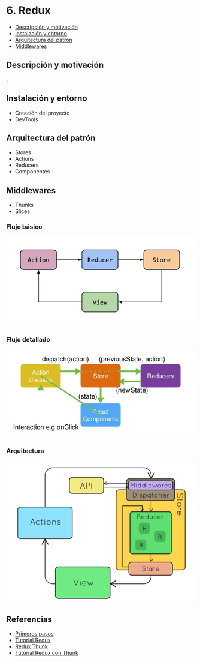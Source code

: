 # 6. Redux

- [Descripción y motivación](#descripcion-y-motivacion)
- [Instalación y entorno](#instalacion-y-entorno)
- [Arquitectura del patrón](#arquitectura-del-patron)
- [Middlewares](#middlewares)

## Descripción y motivación

.

## Instalación y entorno

- Creación del proyecto
- DevTools

## Arquitectura del patrón

- Stores
- Actions
- Reducers
- Componentes

## Middlewares

- Thunks
- Slices

### Flujo básico

![Overview](redux1-overview.png "Overview")

### Flujo detallado

![Flow](redux2-flow.jpg "Flow")

### Arquitectura

![Architecture](redux3-architecture.gif "Architecture")

## Referencias

- [Primeros pasos](https://redux.js.org/introduction/getting-started)
- [Tutorial Redux](https://www.neoguias.com/tutorial-redux/)
- [Redux Thunk](https://www.freecodecamp.org/news/redux-thunk-explained-with-examples/)
- [Tutorial Redux con Thunk](https://www.digitalocean.com/community/tutorials/redux-redux-thunk-es)